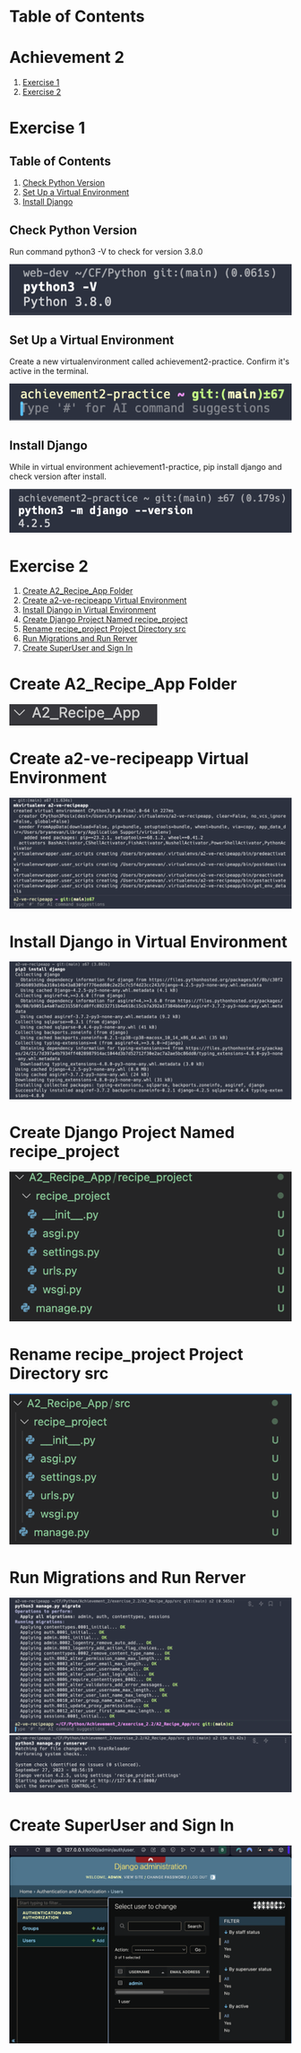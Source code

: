 # Table of Contents

# Achievement 2

1. [Exercise 1](#exercise-1)
2. [Exercise 2](#exercise-2)

# Exercise 1

## Table of Contents

1. [Check Python Version](#check-python-version)
2. [Set Up a Virtual Environment](#set-up-a-virtual-environment)
3. [Install Django](#install-django)

## Check Python Version

Run command python3 -V to check for version 3.8.0

![Step_1](./exercise_2.1/step1.png)

## Set Up a Virtual Environment

Create a new virtualenvironment called achievement2-practice. Confirm it's active in the terminal.

![Step_2](./exercise_2.1/step2.png)

## Install Django

While in virtual environment achievement1-practice, pip install django and check version after install.

![Step_3](./exercise_2.1/step3.png)

# Exercise 2

1. [Create A2_Recipe_App Folder](#create-a2_recipe_app-folder)
2. [Create a2-ve-recipeapp Virtual Environment](#Create-a2-ve-recipeapp-virtual-environment)
3. [Install Django in Virtual Environment](install-django-in-virtual-environment)
4. [Create Django Project Named recipe_project](create-django-project-named-recipe_project)
5. [Rename recipe_project Project Directory src](rename-recipe_project-project-directory-src)
6. [Run Migrations and Run Rerver](run-migrations-and-run-sever)
7. [Create SuperUser and Sign In](create-superuser-and-sign-in)

# Create A2_Recipe_App Folder

![Step_1](exercise_2.2/screenshots/step1.png)

# Create a2-ve-recipeapp Virtual Environment

![Step_2](exercise_2.2/screenshots/step2.png)

# Install Django in Virtual Environment

![Step_3](exercise_2.2/screenshots/step3.png)

# Create Django Project Named recipe_project

![Step_4](exercise_2.2/screenshots/proj_contents_before_renaming.jpg)

# Rename recipe_project Project Directory src

![Step_5](exercise_2.2/screenshots/proj_contents_after_renaming.jpg)

# Run Migrations and Run Rerver

![Step_6_1](exercise_2.2/screenshots/step6p1.png)
![Step_6_2](exercise_2.2/screenshots/step6p2.png)

# Create SuperUser and Sign In

![Step7](exercise_2.2/screenshots/admin-dashboard.jpg)
